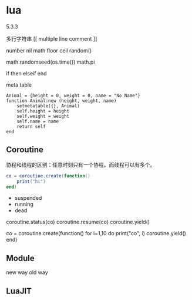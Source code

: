 # lua


5.3.3

多行字符串 [[
    multiple
    line
    comment
]]

number
nil
math
    floor
    ceil
    random()

math.randomseed(os.time())
math.pi

if then
elseif
end

meta table
```
Animal = {height = 0, weight = 0, name = "No Name"}
function Animal:new (height, weight, name)
    setmetatable({}, Animal)
    self.height = height
    self.weight = weight
    self.name = name
    return self
end
```

## Coroutine

协程和线程的区别：任意时刻只有一个协程。而线程可以有多个。

```lua
co = coroutine.create(function()
    print("hi")
end)
```

* suspended
* running
* dead

coroutine.status(co)
coroutine.resume(co)
coroutine.yield()

co = coroutine.create(function()
    for i=1,10 do
        print("co", i)
        coroutine.yield()
end)


## Module

new way
old way


## LuaJIT
